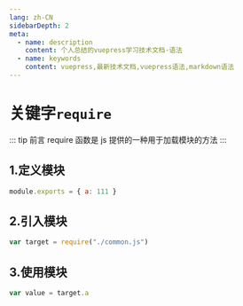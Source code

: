 ```yaml
---
lang: zh-CN
sidebarDepth: 2
meta:
  - name: description
    content: 个人总结的vuepress学习技术文档-语法
  - name: keywords
    content: vuepress,最新技术文档,vuepress语法,markdown语法
---
```


# 关键字`require`

::: tip 前言
require 函数是 js 提供的一种用于加载模块的方法
:::

## 1.定义模块

```js
module.exports = { a: 111 }
```

## 2.引入模块

```js
var target = require("./common.js")
```

## 3.使用模块

```js
var value = target.a
```
